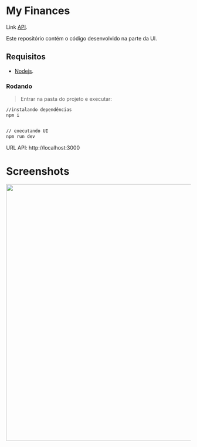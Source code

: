 # My Finances

Link [API](https://github.com/georgepiter/controlz).

Este repositório contém o código desenvolvido na parte da UI.

## Requisitos
- [Nodejs](https://nodejs.org/en/download/).

### Rodando
> Entrar na pasta do projeto e executar: 

```sh 
//instalando dependências 
npm i 


// executando UI
npm run dev
```

URL API: http://localhost:3000

# Screenshots
<p align="center">
  <img src="https://github.com/karenyov/my-finances/blob/main/app.png" width="700">
</p>
